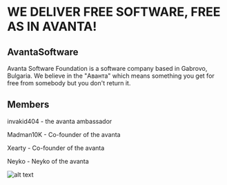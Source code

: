# WE DELIVER FREE SOFTWARE, FREE AS IN AVANTA!
## AvantaSoftware
Avanta Software Foundation is a software company based in Gabrovo, Bulgaria. We believe in the "Аванта" which means something you get for free from somebody but you don't return it.

## Members 
invakid404 - the avanta ambassador

Madman10K - Co-founder of the avanta

Xearty - Co-founder of the avanta

Neyko - Neyko of the avanta

![alt text](https://github.com/AvantaSoftwareFoundation/AvantaSoftwareFoundationReadme/blob/master/avanta.png "Avanta")
